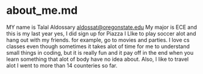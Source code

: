 # about_me.md
MY name is Talal Aldossary
aldossat@oregonstate.edu
My major is ECE and this is my last year 
yes, I did sign up for Piazza
I LIke to play soccer alot and hang out with my friends. for example, go to movies and parties. I love cs classes even though sometimes it takes alot of time for me to understand small things in coding, but it is really fun and it pay off in the end when you learn something that alot of body have no idea about. Also, I like to travel alot I went to more than 14 counteries so far.
